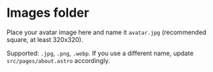 # Images folder

Place your avatar image here and name it `avatar.jpg` (recommended square, at least 320x320).

Supported: `.jpg`, `.png`, `.webp`. If you use a different name, update `src/pages/about.astro` accordingly. 